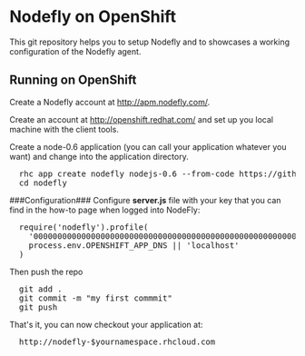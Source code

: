 Nodefly on OpenShift
======================
This git repository helps you to setup Nodefly and to showcases a working configuration of the Nodefly agent.


Running on OpenShift
----------------------------

Create a Nodefly account at http://apm.nodefly.com/.

Create an account at http://openshift.redhat.com/ and set up you local machine with the client tools.

Create a node-0.6 application (you can call your application whatever you want) and change into the application directory.
<pre>
  rhc app create nodefly nodejs-0.6 --from-code https://github.com/openshift/nodefly-openshift-quickstart.git
  cd nodefly
</pre>

###Configuration###
Configure <strong>server.js</strong> file with your key that you can find in the how-to page when logged into NodeFly:

<pre>
  require('nodefly').profile(
    '0000000000000000000000000000000000000000000000000000000000000000',
    process.env.OPENSHIFT_APP_DNS || 'localhost'
  )
</pre>

Then push the repo
<pre>
  git add .
  git commit -m "my first commmit"
  git push
</pre>

That's it, you can now checkout your application at:
<pre>
  http://nodefly-$yournamespace.rhcloud.com
</pre>
